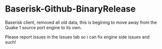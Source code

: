 # Baserisk-Github-BinaryRelease
Baserisk client, removed all old data, this is begining to move away from the Quake 1 source port engine to its own.

Please report issues in the Issues tab so i can fix engine side issues and such!
